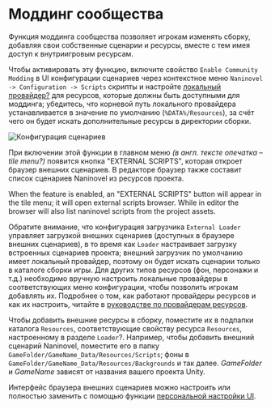 # Моддинг сообщества

Функция моддинга сообщества позволяет игрокам изменять сборку, добавляя свои собственные сценарии и ресурсы, вместе с тем имея доступ к внутриигровым ресурсам.

Чтобы активировать эту функцию, включите свойство `Enable Community Modding` в UI конфигурации сценариев через контекстное меню `Naninovel -> Configuration -> Scripts` скрипты и настройте [локальный провайдер?](/guide/resource-providers.md#local) для ресурсов, которые должны быть доступными для моддинга; убедитесь, что корневой путь локального провайдера устанавливается в значение по умолчанию (`%DATA%/Resources`), за счёт чего он будет искать дополнительные ресурсы в директории сборки.

![Конфигурация сценариев](https://i.gyazo.com/96630a3a1c592c43f73c47d1bc3bbea1.png)

При включении этой функции в главном меню *(в англ. тексте опечатка – tile menu?)* появится кнопка "EXTERNAL SCRIPTS", которая откроет браузер внешних сценариев. В редакторе браузер также составит список сценариев Naninovel из ресурсов проекта.

When the feature is enabled, an "EXTERNAL SCRIPTS" button will appear in the tile menu; it will open external scripts browser. While in editor the browser will also list naninovel scripts from the project assets.

Обратите внимание, что конфигурация загрузчика `External Loader` управляет загрузкой внешних сценариев (доступных в браузере внешних сценариев), в то время как `Loader` настраивает загрузку встроенных сценариев проекта; внешний загрузчик по умолчанию имеет локальный провайдер, поэтому он будет искать сценарии только в каталоге сборки игры. Для других типов ресурсов (фон, персонажи и т.д.) необходимо вручную настроить локальные провайдеры в соответствующих меню конфигурации, чтобы позволить игрокам добавлять их. Подробнее о том, как работают провайдеры ресурсов и как их настроить, читайте в [руководстве по провайдерам ресурсов](/guide/resource-providers.md).

Чтобы добавить внешние ресурсы в сборку, поместите их в подпапки каталога `Resources`, соответствующие свойству ресурса `Resources`, настроенному в разделе `Loader`?. Например, чтобы добавить внешний сценарий Naninovel, поместите его в папку `GameFolder/GameName_Data/Resources/Scripts`; фоны в `GameFolder/GameName_Data/Resources/Backgrounds` и так далее. *GameFolder* и *GameName* зависят от названия вашего проекта Unity.

Интерфейс браузера внешних сценариев можно настроить или полностью заменить с помощью функции [персональной настройки UI](/guide/user-interface.md#ui-customization).
